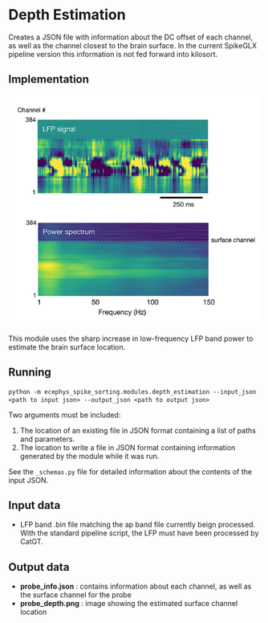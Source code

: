 Depth Estimation
==============
Creates a JSON file with information about the DC offset of each channel, as well as the channel closest to the brain surface. In the current SpikeGLX pipeline version this information is not fed forward into kilosort.

Implementation
--------------
![Depth estimation](images/probe_depth.png "Surface estimation method")

This module uses the sharp increase in low-frequency LFP band power to estimate the brain surface location.

Running
-------
```
python -m ecephys_spike_sorting.modules.depth_estimation --input_json <path to input json> --output_json <path to output json>
```
Two arguments must be included:
1. The location of an existing file in JSON format containing a list of paths and parameters.
2. The location to write a file in JSON format containing information generated by the module while it was run.

See the `_schemas.py` file for detailed information about the contents of the input JSON.

Input data
----------
- LFP band .bin file matching the ap band file currently beign processed. With the standard pipeline script, the LFP must have been processed by CatGT.

Output data
-----------
- **probe_info.json** : contains information about each channel, as well as the surface channel for the probe
- **probe_depth.png** : image showing the estimated surface channel location